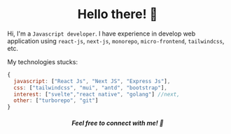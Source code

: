   
<h1 align='center'>Hello there! 👋</h1>

Hi, I'm a `Javascript developer`. I have experience in develop web application using `react-js`, `next-js`, `monorepo`, `micro-frontend`, `tailwindcss`, etc.

My technologies stucks:
```js
{
  javascript: ["React Js", "Next JS", "Express Js"],
  css: ["tailwindcss", "mui", "antd", "bootstrap"],
  interest: ["svelte","react native", "golang"] //next,
  other: ["turborepo", "git"]
}
```


<h5 align='center'>Feel free to connect with me! 👋</h5>
